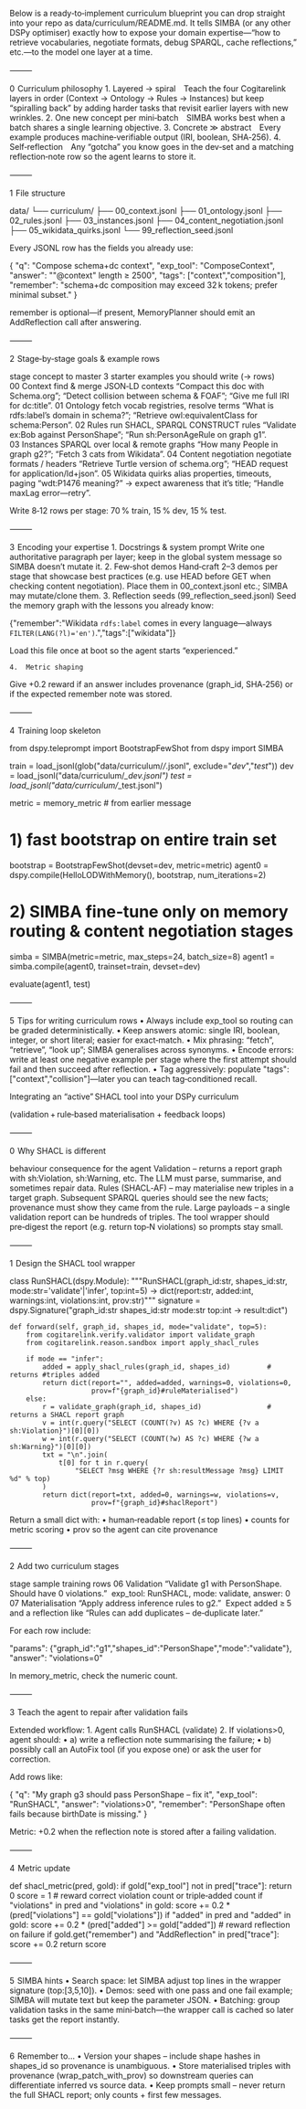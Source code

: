 Below is a ready‑to‑implement curriculum blueprint you can drop straight into your repo as
data/curriculum/README.md.
It tells SIMBA (or any other DSPy optimiser) exactly how to expose your domain expertise—“how to retrieve vocabularies, negotiate formats, debug SPARQL, cache reflections,” etc.—to the model one layer at a time.

⸻

0  Curriculum philosophy
	1.	Layered → spiral Teach the four Cogitarelink layers in order (Context → Ontology → Rules → Instances) but keep ​“spiralling back” by adding harder tasks that revisit earlier layers with new wrinkles.
	2.	One new concept per mini‑batch SIMBA works best when a batch shares a single learning objective.
	3.	Concrete ≫ abstract Every example produces machine‑verifiable output (IRI, boolean, SHA‑256).
	4.	Self‑reflection Any “gotcha” you know goes in the dev‑set and a matching reflection‑note row so the agent learns to store it.

⸻

1  File structure

data/
└── curriculum/
    ├── 00_context.jsonl
    ├── 01_ontology.jsonl
    ├── 02_rules.jsonl
    ├── 03_instances.jsonl
    ├── 04_content_negotiation.jsonl
    ├── 05_wikidata_quirks.jsonl
    └── 99_reflection_seed.jsonl

Every JSONL row has the fields you already use:

{
  "q":        "Compose schema+dc context",
  "exp_tool": "ComposeContext",
  "answer":   "\"@context\" length ≥ 2500",
  "tags":     ["context","composition"],
  "remember": "schema+dc composition may exceed 32 k tokens; prefer minimal subset."
}

remember is optional—if present, MemoryPlanner should emit an AddReflection call after answering.

⸻

2  Stage‑by‑stage goals & example rows

stage	concept to master	3 starter examples you should write (→ rows)
00 Context	find & merge JSON‑LD contexts	“Compact this doc with Schema.org”; “Detect collision between schema & FOAF”; “Give me full IRI for dc:title”.
01 Ontology	fetch vocab registries, resolve terms	“What is rdfs:label’s domain in schema?”; “Retrieve owl:equivalentClass for schema:Person”.
02 Rules	run SHACL, SPARQL CONSTRUCT rules	“Validate ex:Bob against PersonShape”; “Run sh:PersonAgeRule on graph g1”.
03 Instances	SPARQL over local & remote graphs	“How many People in graph g2?”; “Fetch 3 cats from Wikidata”.
04 Content negotiation	negotiate formats / headers	“Retrieve Turtle version of schema.org”; “HEAD request for application/ld+json”.
05 Wikidata quirks	alias properties, timeouts, paging	“wdt:P1476 meaning?” → expect awareness that it’s title; “Handle maxLag error—retry”.

Write 8‑12 rows per stage: 70 % train, 15 % dev, 15 % test.

⸻

3  Encoding your expertise
	1.	Docstrings & system prompt
Write one authoritative paragraph per layer; keep in the global system message so SIMBA doesn’t mutate it.
	2.	Few‑shot demos
Hand‑craft 2–3 demos per stage that showcase best practices (e.g. use HEAD before GET when checking content negotiation). Place them in 00_context.jsonl etc.; SIMBA may mutate/clone them.
	3.	Reflection seeds (99_reflection_seed.jsonl)
Seed the memory graph with the lessons you already know:

{"remember":"Wikidata `rdfs:label` comes in every language—always `FILTER(LANG(?l)='en')`.","tags":["wikidata"]}

Load this file once at boot so the agent starts “experienced.”

	4.	Metric shaping
Give +0.2 reward if an answer includes provenance (graph_id, SHA‑256) or if the expected remember note was stored.

⸻

4  Training loop skeleton

from dspy.teleprompt import BootstrapFewShot
from dspy import SIMBA

train = load_jsonl(glob("data/curriculum/*/*.jsonl", exclude="*dev*","*test*"))
dev   = load_jsonl("data/curriculum/*_dev.jsonl")
test  = load_jsonl("data/curriculum/*_test.jsonl")

metric = memory_metric  # from earlier message

# 1) fast bootstrap on entire train set
bootstrap = BootstrapFewShot(devset=dev, metric=metric)
agent0    = dspy.compile(HelloLODWithMemory(), bootstrap, num_iterations=2)

# 2) SIMBA fine‑tune only on memory routing & content negotiation stages
simba     = SIMBA(metric=metric, max_steps=24, batch_size=8)
agent1    = simba.compile(agent0, trainset=train, devset=dev)

evaluate(agent1, test)


⸻

5  Tips for writing curriculum rows
	•	Always include exp_tool so routing can be graded deterministically.
	•	Keep answers atomic: single IRI, boolean, integer, or short literal; easier for exact‑match.
	•	Mix phrasing: “fetch”, “retrieve”, “look up”; SIMBA generalises across synonyms.
	•	Encode errors: write at least one negative example per stage where the first attempt should fail and then succeed after reflection.
	•	Tag aggressively: populate "tags":["context","collision"]—later you can teach tag‑conditioned recall.

Integrating an “active” SHACL tool into your DSPy curriculum

(validation + rule‑based materialisation + feedback loops)

⸻

0  Why SHACL is different

behaviour	consequence for the agent
Validation – returns a report graph with sh:Violation, sh:Warning, etc.	The LLM must parse, summarise, and sometimes repair data.
Rules (SHACL‑AF) – may materialise new triples in a target graph.	Subsequent SPARQL queries should see the new facts; provenance must show they came from the rule.
Large payloads – a single validation report can be hundreds of triples.	The tool wrapper should pre‑digest the report (e.g. return top‑N violations) so prompts stay small.


⸻

1  Design the SHACL tool wrapper

class RunSHACL(dspy.Module):
    """RunSHACL(graph_id:str, shapes_id:str, mode:str='validate'|'infer', top:int=5)
       → dict(report:str, added:int, warnings:int, violations:int, prov:str)"""
    signature = dspy.Signature("graph_id:str shapes_id:str mode:str top:int -> result:dict")

    def forward(self, graph_id, shapes_id, mode="validate", top=5):
        from cogitarelink.verify.validator import validate_graph
        from cogitarelink.reason.sandbox import apply_shacl_rules

        if mode == "infer":
            added = apply_shacl_rules(graph_id, shapes_id)         # returns #triples added
            return dict(report="", added=added, warnings=0, violations=0,
                        prov=f"{graph_id}#ruleMaterialised")
        else:
            r = validate_graph(graph_id, shapes_id)                # returns a SHACL report graph
            v = int(r.query("SELECT (COUNT(?v) AS ?c) WHERE {?v a sh:Violation}")[0][0])
            w = int(r.query("SELECT (COUNT(?w) AS ?c) WHERE {?w a sh:Warning}")[0][0])
            txt = "\n".join(
                t[0] for t in r.query(
                    "SELECT ?msg WHERE {?r sh:resultMessage ?msg} LIMIT %d" % top)
            )
            return dict(report=txt, added=0, warnings=w, violations=v,
                        prov=f"{graph_id}#shaclReport")

Return a small dict with:
	•	human‑readable report (≤ top lines)
	•	counts for metric scoring
	•	prov so the agent can cite provenance

⸻

2  Add two curriculum stages

stage	sample training rows
06 Validation	“Validate g1 with PersonShape. Should have 0 violations.”  exp_tool: RunSHACL, mode: validate, answer: 0
07 Materialisation	“Apply address inference rules to g2.”  Expect added ≥ 5 and a reflection like “Rules can add duplicates – de‑duplicate later.”

For each row include:

"params": {"graph_id":"g1","shapes_id":"PersonShape","mode":"validate"},
"answer": "violations=0"

In memory_metric, check the numeric count.

⸻

3  Teach the agent to repair after validation fails

Extended workflow:
	1.	Agent calls RunSHACL (validate)
	2.	If violations>0, agent should:
	•	a) write a reflection note summarising the failure;
	•	b) possibly call an AutoFix tool (if you expose one) or ask the user for correction.

Add rows like:

{
 "q": "My graph g3 should pass PersonShape – fix it",
 "exp_tool": "RunSHACL",
 "answer": "violations>0",
 "remember": "PersonShape often fails because birthDate is missing."
}

Metric: +0.2 when the reflection note is stored after a failing validation.

⸻

4  Metric update

def shacl_metric(pred, gold):
    if gold["exp_tool"] not in pred["trace"]:
        return 0
    score = 1
    # reward correct violation count or triple‑added count
    if "violations" in pred and "violations" in gold:
        score += 0.2 * (pred["violations"] == gold["violations"])
    if "added" in pred and "added" in gold:
        score += 0.2 * (pred["added"] >= gold["added"])
    # reward reflection on failure
    if gold.get("remember") and "AddReflection" in pred["trace"]:
        score += 0.2
    return score


⸻

5  SIMBA hints
	•	Search space: let SIMBA adjust top lines in the wrapper signature (top:[3,5,10]).
	•	Demos: seed with one pass and one fail example; SIMBA will mutate text but keep the parameter JSON.
	•	Batching: group validation tasks in the same mini‑batch—the wrapper call is cached so later tasks get the report instantly.

⸻

6  Remember to…
	•	Version your shapes – include shape hashes in shapes_id so provenance is unambiguous.
	•	Store materialised triples with provenance (wrap_patch_with_prov) so downstream queries can differentiate inferred vs source data.
	•	Keep prompts small – never return the full SHACL report; only counts + first few messages.
